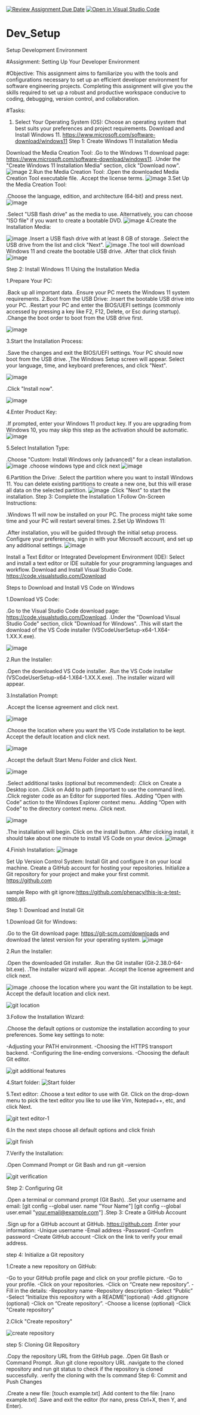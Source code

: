 [![Review Assignment Due Date](https://classroom.github.com/assets/deadline-readme-button-22041afd0340ce965d47ae6ef1cefeee28c7c493a6346c4f15d667ab976d596c.svg)](https://classroom.github.com/a/vbnbTt5m)
[![Open in Visual Studio Code](https://classroom.github.com/assets/open-in-vscode-2e0aaae1b6195c2367325f4f02e2d04e9abb55f0b24a779b69b11b9e10269abc.svg)](https://classroom.github.com/online_ide?assignment_repo_id=15281109&assignment_repo_type=AssignmentRepo)
# Dev_Setup
Setup Development Environment

#Assignment: Setting Up Your Developer Environment

#Objective:
This assignment aims to familiarize you with the tools and configurations necessary to set up an efficient developer environment for software engineering projects. Completing this assignment will give you the skills required to set up a robust and productive workspace conducive to coding, debugging, version control, and collaboration.

#Tasks:

1. Select Your Operating System (OS):
   Choose an operating system that best suits your preferences and project requirements. Download and Install Windows 11. https://www.microsoft.com/software-download/windows11
   Step 1: Create Windows 11 Installation Media

Download the Media Creation Tool:
   .Go to the Windows 11 download page: https://www.microsoft.com/software-download/windows11.
   .Under the "Create Windows 11 Installation Media" section, click "Download now".
![image](https://github.com/Powerlearnproject/se-assignment-1-setting-up-your-developer-environment-phenacy/assets/146988414/3784d74a-fc39-48bb-9b6a-89b2989ffae3)
2.Run the Media Creation Tool:
   .Open the downloaded Media Creation Tool executable file.
   .Accept the license terms.
![image](https://github.com/Powerlearnproject/se-assignment-1-setting-up-your-developer-environment-phenacy/assets/146988414/946ac4ef-4568-4954-8aeb-59c0c3e16766)
3.Set Up the Media Creation Tool:

   .Choose the language, edition, and architecture (64-bit) and press next.
![image](https://github.com/Powerlearnproject/se-assignment-1-setting-up-your-developer-environment-phenacy/assets/146988414/786024c6-9327-4040-bf6a-b3f0c95fbf5c)

   .Select "USB flash drive" as the media to use. Alternatively, you can choose "ISO file" if you want to create a bootable DVD.
![image](https://github.com/Powerlearnproject/se-assignment-1-setting-up-your-developer-environment-phenacy/assets/146988414/e621a00a-634d-4853-87b6-543aed7e73b1)
4.Create the Installation Media:

![image](https://github.com/Powerlearnproject/se-assignment-1-setting-up-your-developer-environment-phenacy/assets/146988414/3fe3ee84-cd00-4fea-a984-ed88e0276101)
   .Insert a USB flash drive with at least 8 GB of storage.
   .Select the USB drive from the list and click "Next".
   ![image](https://github.com/Powerlearnproject/se-assignment-1-setting-up-your-developer-environment-phenacy/assets/146988414/e05a10fe-efa8-4a46-acd7-2a078a3f116e)
   .The tool will download Windows 11 and create the bootable USB drive.
   .After that click finish
   ![image](https://github.com/Powerlearnproject/se-assignment-1-setting-up-your-developer-environment-phenacy/assets/146988414/55cac795-367f-4c56-b7e8-09f3e71e1584)


Step 2: Install Windows 11 Using the Installation Media

1.Prepare Your PC:

.Back up all important data.
.Ensure your PC meets the Windows 11 system requirements.
2.Boot from the USB Drive:
.Insert the bootable USB drive into your PC.
.Restart your PC and enter the BIOS/UEFI settings (commonly accessed by pressing a key like F2, F12, Delete, or Esc during startup).
.Change the boot order to boot from the USB drive first.

![image](https://github.com/Powerlearnproject/se-assignment-1-setting-up-your-developer-environment-phenacy/assets/146988414/7a36c744-4554-4aea-8bc4-e46afb30f129)


3.Start the Installation Process:

.Save the changes and exit the BIOS/UEFI settings. Your PC should now boot from the USB drive.
,The Windows Setup screen will appear. Select your language, time, and keyboard preferences, and click "Next".

![image](https://github.com/Powerlearnproject/se-assignment-1-setting-up-your-developer-environment-phenacy/assets/146988414/20637392-cb27-4238-a70b-b2cc54c0cdec)

.Click "Install now".

![image](https://github.com/Powerlearnproject/se-assignment-1-setting-up-your-developer-environment-phenacy/assets/146988414/a980abbf-da06-4e07-967f-1256767069bc)

4.Enter Product Key:

.If prompted, enter your Windows 11 product key. If you are upgrading from Windows 10, you may skip this step as the activation should be automatic.
![image](https://github.com/Powerlearnproject/se-assignment-1-setting-up-your-developer-environment-phenacy/assets/146988414/4c44ebbf-fdc8-45d6-9cbd-3b88a8d8cc5f)

5.Select Installation Type:

.Choose "Custom: Install Windows only (advanced)" for a clean installation.
![image](https://github.com/Powerlearnproject/se-assignment-1-setting-up-your-developer-environment-phenacy/assets/146988414/c8983f82-909c-405b-8a47-59774e20719d)
.choose windows type and click next
![image](https://github.com/Powerlearnproject/se-assignment-1-setting-up-your-developer-environment-phenacy/assets/146988414/48c3fc81-196e-45ad-86c0-befac6afd25a)

6.Partition the Drive:
.Select the partition where you want to install Windows 11. You can delete existing partitions to create a new one, but this will erase all data on the selected partition.
![image](https://github.com/Powerlearnproject/se-assignment-1-setting-up-your-developer-environment-phenacy/assets/146988414/e0b7c8af-187f-4f57-833a-97b7b89c561a)
.Click "Next" to start the installation.
Step 3: Complete the Installation
1.Follow On-Screen Instructions:

.Windows 11 will now be installed on your PC. The process might take some time and your PC will restart several times.
2.Set Up Windows 11:

.After installation, you will be guided through the initial setup process. Configure your preferences, sign in with your Microsoft account, and set up any additional settings.
![image](https://github.com/Powerlearnproject/se-assignment-1-setting-up-your-developer-environment-phenacy/assets/146988414/5c66b90e-7eed-4382-afee-741e3d465b25)




Install a Text Editor or Integrated Development Environment (IDE):
Select and install a text editor or IDE suitable for your programming languages and workflow. Download and Install Visual Studio Code. https://code.visualstudio.com/Download

Steps to Download and Install VS Code on Windows

   1.Download VS Code:

.Go to the Visual Studio Code download page: https://code.visualstudio.com/Download.
.Under the "Download Visual Studio Code" section, click "Download for Windows".
.This will start the download of the VS Code installer (VSCodeUserSetup-x64-1.X64-1.XX.X.exe).


![image](https://github.com/Powerlearnproject/se-assignment-1-setting-up-your-developer-environment-phenacy/assets/146988414/86049f66-c892-4511-b46a-1c378518b7f1)

2.Run the Installer:

.Open the downloaded VS Code installer.
.Run the VS Code installer (VSCodeUserSetup-x64-1.X64-1.XX.X.exe).
.The installer wizard will appear.

3.Installation Prompt:

.Accept the license agreement and click next.

![image](https://github.com/Powerlearnproject/se-assignment-1-setting-up-your-developer-environment-phenacy/assets/146988414/fee275cb-c433-4e84-90da-50372cc78b2c)


.Choose the location where you want the VS Code installation to be kept. Accept the default location and click next.

![image](https://github.com/Powerlearnproject/se-assignment-1-setting-up-your-developer-environment-phenacy/assets/146988414/8ceac5aa-2626-43d7-ac76-89f28430f5e5)

.Accept the default Start Menu Folder and click Next.

![image](https://github.com/Powerlearnproject/se-assignment-1-setting-up-your-developer-environment-phenacy/assets/146988414/e9072b30-9fda-4c25-9c0f-d2ea487b5fb1)

.Select additional tasks (optional but recommended):
.Click on Create a Desktop icon.
.Click on Add to path (important to use the command line).
.Click register code as an Editor for supported files.
.Adding “Open with Code” action to the Windows Explorer context menu.
.Adding “Open with Code” to the directory context menu.
.Click next.

![image](https://github.com/Powerlearnproject/se-assignment-1-setting-up-your-developer-environment-phenacy/assets/146988414/7c28bfd3-9f49-4ea9-8f24-04a0003d9eb5)

.The installation will begin. Click on the install button.
.After clicking install, it should take about one minute to install VS Code on your device.
![image](https://github.com/Powerlearnproject/se-assignment-1-setting-up-your-developer-environment-phenacy/assets/146988414/83d63abf-c772-4994-8f99-07815ad63ae3)

4.Finish Installation:
![image](https://github.com/Powerlearnproject/se-assignment-1-setting-up-your-developer-environment-phenacy/assets/146988414/0aa662de-3b81-4aec-9530-77b7af87fd35)



Set Up Version Control System:
Install Git and configure it on your local machine. Create a GitHub account for hosting your repositories. Initialize a Git repository for your project and make your first commit. https://github.com

sample Repo with git ignore:https://github.com/phenacy/this-is-a-test-repo.git.

Step 1: Download and Install Git

1.Download Git for Windows:

.Go to the Git download page: https://git-scm.com/downloads and download the latest version for your operating system.
![image](https://github.com/Powerlearnproject/se-assignment-1-setting-up-your-developer-environment-phenacy/assets/146988414/429e7094-1d50-4405-b5b4-3af513c99dd3)


2.Run the Installer:

.Open the downloaded Git installer.
.Run the Git installer (Git-2.38.0-64-bit.exe).
.The installer wizard will appear.
.Accept the license agreement and click next.

![image](https://github.com/Powerlearnproject/se-assignment-1-setting-up-your-developer-environment-phenacy/assets/146988414/f0b04cec-3f1a-4065-8286-33b5231e452f)
.choose the location where you want the Git installation to be kept. Accept the default location and click next.

![git location](https://github.com/Powerlearnproject/se-assignment-1-setting-up-your-developer-environment-phenacy/assets/146988414/9899a5d4-13e2-4846-b313-d600c0a0bb02)

3.Follow the Installation Wizard:

.Choose the default options or customize the installation according to your preferences. Some key settings to note:

-Adjusting your PATH environment.
-Choosing the HTTPS transport backend.
-Configuring the line-ending conversions.
-Choosing the default Git editor.


![git additional features](https://github.com/Powerlearnproject/se-assignment-1-setting-up-your-developer-environment-phenacy/assets/146988414/606bb56c-d56d-4aa5-92f2-657da75b9f6b)

4.Start folder:
![Start folder](https://github.com/Powerlearnproject/se-assignment-1-setting-up-your-developer-environment-phenacy/assets/146988414/ecc2c24f-8fab-4c26-8f5b-e40e951e5bbb)

5.Text editor:
.Choose a text editor to use with Git. Click on the drop-down menu to pick the text editor you like to use like Vim, Notepad++, etc, and click Next.


![git text editor-1](https://github.com/Powerlearnproject/se-assignment-1-setting-up-your-developer-environment-phenacy/assets/146988414/c5f6d7a9-fd33-4bc9-8327-8e5341ea1845)


6.In the next steps choose all default options and click finish


![git finish](https://github.com/Powerlearnproject/se-assignment-1-setting-up-your-developer-environment-phenacy/assets/146988414/c7825006-ac88-4762-9ce6-86389dea877d)

7.Verify the Installation:

.Open Command Prompt or Git Bash and run git –version

![git verification](https://github.com/Powerlearnproject/se-assignment-1-setting-up-your-developer-environment-phenacy/assets/146988414/ef466561-8f76-4f6d-b818-eb9092efef2e)

Step 2: Configuring Git

.Open a terminal or command prompt (Git Bash).
.Set your username and email: [git config --global user. name "Your Name"] [git config --global user.email "your.email@example.com"]
.Step 3: Create a GitHub Account

.Sign up for a GitHub account at GitHub. https://github.com
.Enter your information:
-Unique username
-Email address
-Password
-Confirm password
-Create GitHub account
-Click on the link to verify your email address.





step 4: Initialize a Git repository

1.Create a new repository on GitHub:

-Go to your GitHub profile page and click on your profile picture.
-Go to your profile.
-Click on your repositories.
-Click on “Create new repository”.
-Fill in the details:
-Repository name
-Repository description
-Select “Public”
-Select “Initialize this repository with a README”(optional)
-Add .gitignore (optional)
-Click on “Create repository”.
-Choose a license (optional)
-Click "Create repository"

2.Click "Create repository"


![create repository](https://github.com/Powerlearnproject/se-assignment-1-setting-up-your-developer-environment-phenacy/assets/146988414/fd3e0977-e075-45de-a827-3e5c4912aeb8)


step 5: Cloning Git Repository

.Copy the repository URL from the GitHub page.
.Open Git Bash or Command Prompt.
.Run git clone repository URL
.navigate to the cloned repository and run git status to check if the repository is cloned successfully.
.verify the cloning with the ls command
Step 6: Commit and Push Changes

.Create a new file: [touch example.txt]
.Add content to the file: [nano example.txt]
.Save and exit the editor (for nano, press Ctrl+X, then Y, and Enter).












